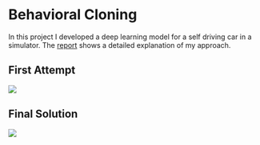 # Behavioral Cloning

In this project I developed a deep learning model for a self driving car in a simulator. The [report](writeup_report.md) shows a detailed explanation of my approach.


## First Attempt
![](report/init_model_1.gif)


## Final Solution
![](report/model_1.gif)

